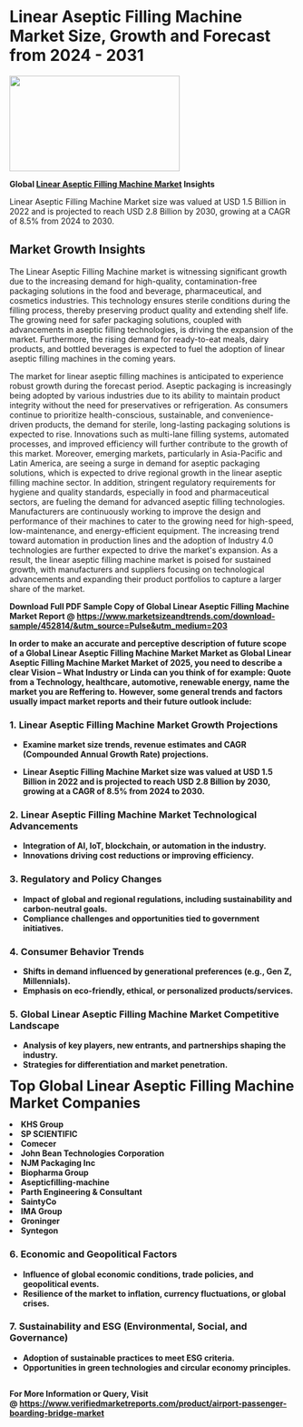 <H1>Linear Aseptic Filling Machine Market Size, Growth and Forecast from 2024 - 2031</H1><img class="aligncenter size-medium wp-image-584254" src="https://thirdeyenews.in/wp-content/uploads/2024/09/Global-Market-Research-300x168.jpeg" alt="" width="300" height="168" /><p><strong>Global&nbsp;<a href="https://www.marketsizeandtrends.com/download-sample/452814/&amp;utm_source=Pulse&amp;utm_medium=203">Linear Aseptic Filling Machine Market</a> Insights</strong></p><p>Linear Aseptic Filling Machine Market size was valued at USD 1.5 Billion in 2022 and is projected to reach USD 2.8 Billion by 2030, growing at a CAGR of 8.5% from 2024 to 2030.</p><p><h2>Market Growth Insights</h2> <p>The Linear Aseptic Filling Machine market is witnessing significant growth due to the increasing demand for high-quality, contamination-free packaging solutions in the food and beverage, pharmaceutical, and cosmetics industries. This technology ensures sterile conditions during the filling process, thereby preserving product quality and extending shelf life. The growing need for safer packaging solutions, coupled with advancements in aseptic filling technologies, is driving the expansion of the market. Furthermore, the rising demand for ready-to-eat meals, dairy products, and bottled beverages is expected to fuel the adoption of linear aseptic filling machines in the coming years.</p> <p><strong></strong></p> <p>The market for linear aseptic filling machines is anticipated to experience robust growth during the forecast period. Aseptic packaging is increasingly being adopted by various industries due to its ability to maintain product integrity without the need for preservatives or refrigeration. As consumers continue to prioritize health-conscious, sustainable, and convenience-driven products, the demand for sterile, long-lasting packaging solutions is expected to rise. Innovations such as multi-lane filling systems, automated processes, and improved efficiency will further contribute to the growth of this market. Moreover, emerging markets, particularly in Asia-Pacific and Latin America, are seeing a surge in demand for aseptic packaging solutions, which is expected to drive regional growth in the linear aseptic filling machine sector. In addition, stringent regulatory requirements for hygiene and quality standards, especially in food and pharmaceutical sectors, are fueling the demand for advanced aseptic filling technologies. Manufacturers are continuously working to improve the design and performance of their machines to cater to the growing need for high-speed, low-maintenance, and energy-efficient equipment. The increasing trend toward automation in production lines and the adoption of Industry 4.0 technologies are further expected to drive the market's expansion. As a result, the linear aseptic filling machine market is poised for sustained growth, with manufacturers and suppliers focusing on technological advancements and expanding their product portfolios to capture a larger share of the market. <p><strong></p><p><span class=""><strong>Download Full PDF Sample Copy of Global Linear Aseptic Filling Machine Market Report</strong> @ <a href="https://www.marketsizeandtrends.com/download-sample/452814/&amp;utm_source=Pulse&amp;utm_medium=203" target="_blank">https://www.marketsizeandtrends.com/download-sample/452814/&amp;utm_source=Pulse&amp;utm_medium=203</a></span></p><p>In order to make an accurate and perceptive description of future scope of a Global&nbsp;Linear Aseptic Filling Machine Market Market as Global&nbsp;Linear Aseptic Filling Machine Market Market of 2025, you need to describe a clear Vision &ndash; What Industry or Linda can you think of for example: Quote from a Technology, healthcare, automotive, renewable energy, name the market you are Reffering to. However, some general trends and factors usually impact market reports and their future outlook include:</p><h3>1.&nbsp;<strong>Linear Aseptic Filling Machine Market Growth Projections</strong></h3><ul><li>Examine market size trends, revenue estimates and CAGR (Compounded Annual Growth Rate) projections.</li><li><p>Linear Aseptic Filling Machine Market size was valued at USD 1.5 Billion in 2022 and is projected to reach USD 2.8 Billion by 2030, growing at a CAGR of 8.5% from 2024 to 2030.</p></li></ul><h3>2.&nbsp;<strong>Linear Aseptic Filling Machine Market Technological Advancements</strong></h3><ul><li>Integration of AI, IoT, blockchain, or automation in the industry.</li><li>Innovations driving cost reductions or improving efficiency.</li></ul><h3>3.&nbsp;<strong>Regulatory and Policy Changes</strong></h3><ul><li>Impact of global and regional regulations, including sustainability and carbon-neutral goals.</li><li>Compliance challenges and opportunities tied to government initiatives.</li></ul><h3>4.&nbsp;<strong>Consumer Behavior Trends</strong></h3><ul><li>Shifts in demand influenced by generational preferences (e.g., Gen Z, Millennials).</li><li>Emphasis on eco-friendly, ethical, or personalized products/services.</li></ul><h3>5.&nbsp;<strong>Global Linear Aseptic Filling Machine Market Competitive Landscape</strong></h3><ul><li>Analysis of key players, new entrants, and partnerships shaping the industry.</li><li>Strategies for differentiation and market penetration.</li></ul><p data-pm-slice="1 1 []"><span style="color: inherit; font-family: inherit; font-size: 25px;">Top Global Linear Aseptic Filling Machine Market Companies</span></p><div class="" data-test-id=""><p><li>KHS Group</li><li> SP SCIENTIFIC</li><li> Comecer</li><li> John Bean Technologies Corporation</li><li> NJM Packaging Inc</li><li> Biopharma Group</li><li> Asepticfilling-machine</li><li> Parth Engineering & Consultant</li><li> SaintyCo</li><li> IMA Group</li><li> Groninger</li><li> Syntegon</li></p></div><h3>6.&nbsp;<strong>Economic and Geopolitical Factors</strong></h3><ul><li>Influence of global economic conditions, trade policies, and geopolitical events.</li><li>Resilience of the market to inflation, currency fluctuations, or global crises.</li></ul><h3>7.&nbsp;<strong>Sustainability and ESG (Environmental, Social, and Governance)</strong></h3><ul><li>Adoption of sustainable practices to meet ESG criteria.</li><li>Opportunities in green technologies and circular economy principles.</li></ul><h2><strong style="font-size: 14px;">For More Information or Query, Visit @&nbsp;</strong><a style="background-color: #ffffff; font-size: 14px;" href="https://www.marketsizeandtrends.com/report/linear-aseptic-filling-machine-market/" target="_blank">https://www.verifiedmarketreports.com/product/airport-passenger-boarding-bridge-market</a></h2>
